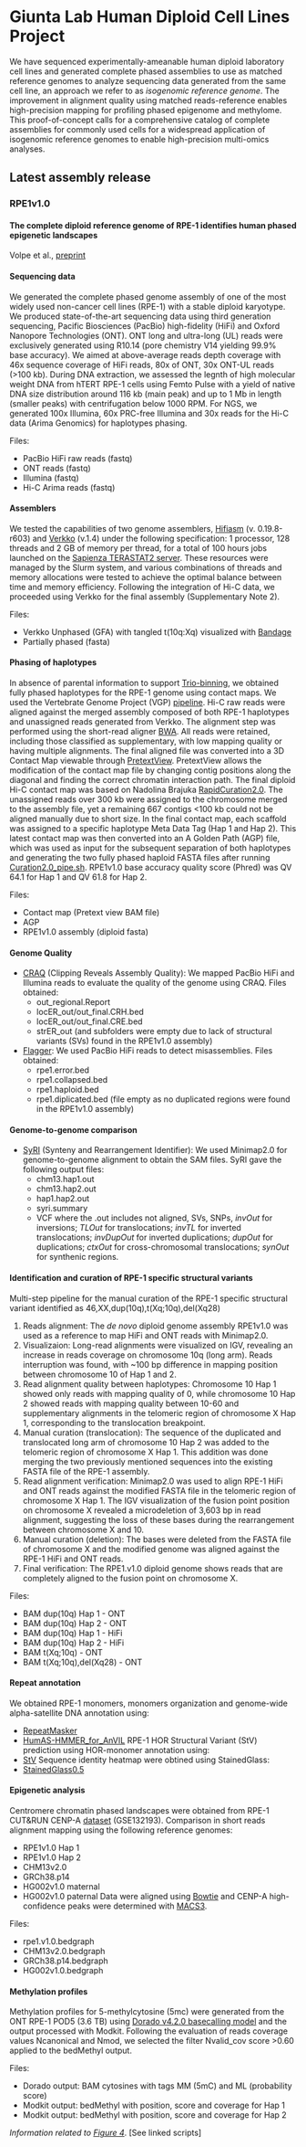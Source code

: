 # Giunta Lab Human Diploid Cell Lines Project
We have sequenced experimentally-ameanable human diploid laboratory cell lines and generated complete phased assemblies to use as matched reference genomes to analyze sequencing data generated from the same cell line, an approach we refer to as *isogenomic reference genome*. The improvement in alignment quality using matched reads-reference enables high-precision mapping for profiling phased epigenome and methylome. This proof-of-concept calls for a comprehensive catalog of complete assemblies for commonly used cells for a widespread application of isogenomic reference genomes to enable high-precision multi-omics analyses.
## Latest assembly release
### RPE1v1.0
#### The complete diploid reference genome of RPE-1 identifies human phased epigenetic landscapes
Volpe et al., [preprint](https://pubmed.ncbi.nlm.nih.gov/38168337/)

#### Sequencing data
We generated the complete phased genome assembly of one of the most widely used non-cancer cell lines (RPE-1) with a stable diploid karyotype. We produced state-of-the-art sequencing data using third generation sequencing, Pacific Biosciences (PacBio) high-fidelity (HiFi) and Oxford Nanopore Technologies (ONT). ONT long and ultra-long (UL) reads were exclusively generated using R10.14 (pore chemistry V14 yielding 99.9% base accuracy). We aimed at above-average reads depth coverage with 46x sequence coverage of HiFi reads, 80x of ONT, 30x ONT-UL reads (>100 kb). During DNA extraction, we assessed the legnth of high molecular weight DNA from hTERT RPE-1 cells using Femto Pulse with a yield of native DNA size distribution around 116 kb (main peak) and up to 1 Mb in length (smaller peaks) with centrifugation below 1000 RPM. For NGS, we generated 100x Illumina, 60x PRC-free Illumina and 30x reads for the Hi-C data (Arima Genomics) for haplotypes phasing.

Files:
- PacBio HiFi raw reads (fastq)
- ONT reads (fastq)
- Illumina (fastq)
- Hi-C Arima reads (fastq)

#### Assemblers
We tested the capabilities of two genome assemblers, [Hifiasm](https://github.com/chhylp123/hifiasm) (v. 0.19.8-r603) and [Verkko](https://github.com/marbl/verkko) (v.1.4) under the following specification: 1 processor, 128 threads and 2 GB of memory per thread, for a total of 100 hours jobs launched on the [Sapienza TERASTAT2 server](https://www.dss.uniroma1.it/it/HPCTerastat2). These resources were managed by the Slurm system, and various combinations of threads and memory allocations were tested to achieve the optimal balance between time and memory efficiency. Following the integration of Hi-C data, we proceeded using Verkko for the final assembly (Supplementary Note 2). 

Files:
- Verkko Unphased (GFA) with tangled t(10q:Xq) visualized with [Bandage](https://www.ncbi.nlm.nih.gov/pmc/articles/PMC4595904/)
- Partially phased (fasta)

#### Phasing of haplotypes
In absence of parental information to support [Trio-binning](https://www.nature.com/articles/nbt.4277), we obtained fully phased haplotypes for the RPE-1 genome using contact maps. We used the Vertebrate Genome Project (VGP) [pipeline](https://github.com/VGP/vgp-assembly). Hi-C raw reads were aligned against the merged assembly composed of both RPE-1 haplotypes and unassigned reads generated from Verkko. The alignment step was performed using the short-read aligner [BWA](https://github.com/lh3/bwa). All reads were retained, including those classified as supplementary, with low mapping quality or having multiple alignments. The final aligned file was converted into a 3D Contact Map viewable through [PretextView](https://github.com/wtsi-hpag/PretextView). PretextView allows the modification of the contact map file by changing contig positions along the diagonal and finding the correct chromatin interaction path. The final diploid Hi-C contact map was based on Nadolina Brajuka [RapidCuration2.0](https://github.com/Nadolina/Rapid-curation-2.0). The unassigned reads over 300 kb were assigned to the chromosome merged to the assembly file, yet a remaining 667 contigs <100 kb could not be aligned manually due to short size. In the final contact map, each scaffold was assigned to a specific haplotype Meta Data Tag (Hap 1 and Hap 2). This latest contact map was then converted into an A Golden Path (AGP) file, which was used as input for the subsequent separation of both haplotypes and generating the two fully phased haploid FASTA files after running [Curation2.0_pipe.sh](https://github.com/Nadolina/Rapid-curation-2.0/blob/main/curation_2.0_pipe.sh). RPE1v1.0 base accuracy quality score (Phred) was QV 64.1 for Hap 1 and QV 61.8 for Hap 2.

Files:
- Contact map (Pretext view BAM file)
- AGP
- RPE1v1.0 assembly (diploid fasta)

#### Genome Quality
- [CRAQ](https://github.com/JiaoLaboratory/CRAQ) (Clipping Reveals Assembly Quality):
We mapped PacBio HiFi and Illumina reads to evaluate the quality of the genome using CRAQ. Files obtained:
  - out_regional.Report
  - locER_out/out_final.CRH.bed
  - locER_out/out_final.CRE.bed
  - strER_out (and subfolders were empty due to lack of structural variants (SVs) found in the RPE1v1.0 assembly)
- [Flagger](https://github.com/mobinasri/flagger):
We used PacBio HiFi reads to detect misassemblies. Files obtained:
  - rpe1.error.bed
  - rpe1.collapsed.bed
  - rpe1.haploid.bed
  - rpe1.diplicated.bed (file empty as no duplicated regions were found in the RPE1v1.0 assembly)

#### Genome-to-genome comparison
- [SyRI](https://github.com/schneebergerlab/syri) (Synteny and Rearrangement Identifier):
We used Minimap2.0 for genome-to-genome alignment to obtain the SAM files. SyRI gave the following output files:
  - chm13.hap1.out
  - chm13.hap2.out
  - hap1.hap2.out
  - syri.summary
  - VCF
where the .out includes not aligned, SVs, SNPs, *invOut* for inversions; *TLOut* for translocations; *invTL* for inverted translocations; *invDupOut* for inverted duplications; *dupOut* for duplications; *ctxOut* for cross-chromosomal translocations; *synOut* for synthenic regions.

#### Identification and curation of RPE-1 specific structural variants
Multi-step pipeline for the manual curation of the RPE-1 specific structural variant identified as 46,XX,dup(10q),t(Xq;10q),del(Xq28)
1)	Reads alignment: The *de novo* diploid genome assembly RPE1v1.0 was used as a reference to map HiFi and ONT reads with Minimap2.0.
2)	Visualizaion: Long-read alignments were visualized on IGV, revealing an increase in reads coverage on chromosome 10q (long arm). Reads interruption was found, with ~100 bp difference in mapping position between chromosome 10 of Hap 1 and 2.
3)	Read alignment quality between haplotypes: Chromosome 10 Hap 1 showed only reads with mapping quality of 0, while chromosome 10 Hap 2 showed reads with mapping quality between 10-60 and supplementary alignments in the telomeric region of chromosome X Hap 1, corresponding to the translocation breakpoint.
4)	Manual curation (translocation): The sequence of the duplicated and translocated long arm of chromosome 10 Hap 2 was added to the telomeric region of chromosome X Hap 1. This addition was done merging the two previously mentioned sequences into the existing FASTA file of the RPE-1 assembly.
5)	Read alignment verification: Minimap2.0 was used to align RPE-1 HiFi and ONT reads against the modified FASTA file in the telomeric region of chromosome X Hap 1. The IGV visualization of the fusion point position on chromosome X revealed a microdeletion of 3,603 bp in read alignment, suggesting the loss of these bases during the rearrangement between chromosome X and 10.
6)	Manual curation (deletion): The bases were deleted from the FASTA file of chromosome X and the modified genome was aligned against the RPE-1 HiFi and ONT reads.
7)	Final verification: The RPE1.v1.0 diploid genome shows reads that are completely aligned to the fusion point on chromosome X.

Files:
- BAM dup(10q) Hap 1 - ONT
- BAM dup(10q) Hap 2 - ONT
- BAM dup(10q) Hap 1 - HiFi
- BAM dup(10q) Hap 2 - HiFi
- BAM t(Xq;10q) - ONT
- BAM t(Xq;10q),del(Xq28) - ONT

#### Repeat annotation
We obtained RPE-1 monomers, monomers organization and genome-wide alpha-satellite DNA annotation using:  
- [RepeatMasker](https://www.repeatmasker.org/)
- [HumAS-HMMER_for_AnVIL](https://github.com/fedorrik/HumAS-HMMER_for_AnVIL?tab=readme-ov-file)
RPE-1 HOR Structural Variant (StV) prediction using HOR-monomer annotation using:  
- [StV](https://github.com/fedorrik/stv)
Sequence identity heatmap were obtined using StainedGlass:
- [StainedGlass0.5](https://github.com/mrvollger/StainedGlass)
   
#### Epigenetic analysis
Centromere chromatin phased landscapes were obtained from RPE-1 CUT&RUN CENP-A [dataset](https://www.ncbi.nlm.nih.gov/geo/query/acc.cgi?acc=GSE132193) (GSE132193). Comparison in short reads alignment mapping using the following reference genomes:
- RPE1v1.0 Hap 1
- RPE1v1.0 Hap 2
- CHM13v2.0
- GRCh38.p14
- HG002v1.0 maternal
- HG002v1.0 paternal
Data were aligned using [Bowtie](https://github.com/BenLangmead/bowtie) and CENP-A high-confidence peaks were determined with [MACS3](https://github.com/macs3-project/MACS).

Files:
- rpe1.v1.0.bedgraph
- CHM13v2.0.bedgraph
- GRCh38.p14.bedgraph
- HG002v1.0.bedgraph

#### Methylation profiles
Methylation profiles for 5-methylcytosine (5mc) were generated from the ONT RPE-1 POD5 (3.6 TB) using [Dorado v4.2.0 basecalling model](https://github.com/nanoporetech/dorado/releases) and the output processed with Modkit. Following the evaluation of reads coverage values Ncanonical and Nmod, we selected the filter Nvalid_cov score >0.60 applied to the bedMethyl output. 

Files:
- Dorado output: BAM cytosines with tags MM (5mC) and ML (probability score)
- Modkit output: bedMethyl with position, score and coverage for Hap 1
- Modkit output: bedMethyl with position, score and coverage for Hap 2
  
*Information related to [Figure 4](https://www.biorxiv.org/content/10.1101/2023.11.01.565049v2.full.pdf+html)*. [See linked scripts]
  





